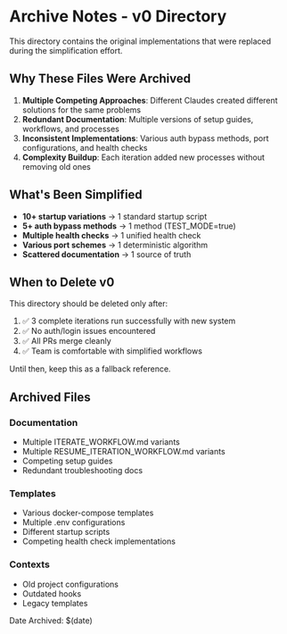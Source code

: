 # Archive Notes - v0 Directory

This directory contains the original implementations that were replaced during the simplification effort.

## Why These Files Were Archived

1. **Multiple Competing Approaches**: Different Claudes created different solutions for the same problems
2. **Redundant Documentation**: Multiple versions of setup guides, workflows, and processes
3. **Inconsistent Implementations**: Various auth bypass methods, port configurations, and health checks
4. **Complexity Buildup**: Each iteration added new processes without removing old ones

## What's Been Simplified

- **10+ startup variations** → 1 standard startup script
- **5+ auth bypass methods** → 1 method (TEST_MODE=true)
- **Multiple health checks** → 1 unified health check
- **Various port schemes** → 1 deterministic algorithm
- **Scattered documentation** → 1 source of truth

## When to Delete v0

This directory should be deleted only after:
1. ✅ 3 complete iterations run successfully with new system
2. ✅ No auth/login issues encountered
3. ✅ All PRs merge cleanly
4. ✅ Team is comfortable with simplified workflows

Until then, keep this as a fallback reference.

## Archived Files

### Documentation
- Multiple ITERATE_WORKFLOW.md variants
- Multiple RESUME_ITERATION_WORKFLOW.md variants
- Competing setup guides
- Redundant troubleshooting docs

### Templates
- Various docker-compose templates
- Multiple .env configurations
- Different startup scripts
- Competing health check implementations

### Contexts
- Old project configurations
- Outdated hooks
- Legacy templates

Date Archived: $(date)
